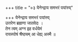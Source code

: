 +++
title = "०३ येनेन्द्राय समभरं पयांस्य्"

+++
येनेन्द्राय समभरं पयांस्य्  
उत्तरेण ब्रह्मणा जातवेदः ।  
तेन त्वम् अग्न इह वर्धयेमं  
रायस्पोषं श्रैष्ठ्यम् आ धेह्य् अस्मै ॥